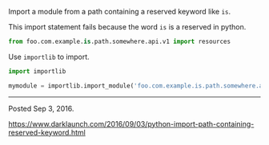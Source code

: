 Import a module from a path containing a reserved keyword like `is`.

This import statement fails because the word `is` is a reserved in python.

```python
from foo.com.example.is.path.somewhere.api.v1 import resources
```

Use `importlib` to import.

```python
import importlib

mymodule = importlib.import_module('foo.com.example.is.path.somewhere.api.v1.resources')
```

---

Posted Sep 3, 2016.

https://www.darklaunch.com/2016/09/03/python-import-path-containing-reserved-keyword.html
